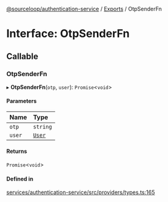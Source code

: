 [@sourceloop/authentication-service](../README.md) / [Exports](../modules.md) / OtpSenderFn

# Interface: OtpSenderFn

## Callable

### OtpSenderFn

▸ **OtpSenderFn**(`otp`, `user`): `Promise`<`void`\>

#### Parameters

| Name | Type |
| :------ | :------ |
| `otp` | `string` |
| `user` | [`User`](../classes/User.md) |

#### Returns

`Promise`<`void`\>

#### Defined in

[services/authentication-service/src/providers/types.ts:165](https://github.com/codeweb05/repo1/blob/ea19add/services/authentication-service/src/providers/types.ts#L165)
